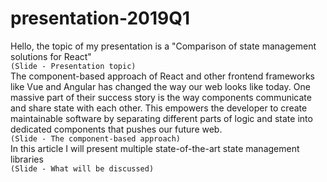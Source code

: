 # presentation-2019Q1
Hello, the topic of my presentation is a "Comparison of state management solutions for React"     
`(Slide - Presentation topic)`  
The component-based approach of React and other frontend frameworks like Vue and Angular has changed the way our web looks like today. One massive part of their success story is the way components communicate and share state with each other. This empowers the developer to create maintainable software by separating different parts of logic and state into dedicated components that pushes our future web.  
`(Slide - The component-based approach)`  
In this article I will present multiple state-of-the-art state management libraries  
`(Slide - What will be discussed)`  
